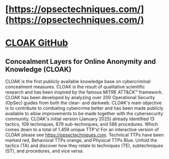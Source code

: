 # [https://opsectechniques.com/](https://opsectechniques.com/)

# [CLOAK GitHub](https://github.com/Mickinthemiddle/CLOAK)

## Concealment Layers for Online Anonymity and Knowledge (CLOAK)
CLOAK is the first publicly available knowledge base on cybercriminal concealment measures. CLOAK is the result of qualitative scientific research and has been inspired by the famous MITRE ATT&CK™ framework. CLOAK has been developed by analyzing over 200 Operational Security (OpSec) guides from both the clear- and darkweb. CLOAK's main objective is to contribute to combating cybercrime better and has been made publicly available to allow improvements to be made together with the cybersecurity community. CLOAK's initial version (January 2025) already identified 13 tactics, 109 techniques, 679 sub-techniques, and 586 procedures. Which comes down to a total of 1.459 unique TTP's! For an interactive version of CLOAK please see https://opsectechniques.com. Technical TTPs have been marked red, Behavioral TTPs orange, and Physical TTPs Blue. Unfold the tactics (TA) and discover how they relate to techniques (TE), subtechniques (ST), and procedures, and vice versa.
